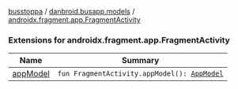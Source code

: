 [busstoppa](../../index.md) / [danbroid.busapp.models](../index.md) / [androidx.fragment.app.FragmentActivity](./index.md)

### Extensions for androidx.fragment.app.FragmentActivity

| Name | Summary |
|---|---|
| [appModel](app-model.md) | `fun FragmentActivity.appModel(): `[`AppModel`](../-app-model/index.md) |
